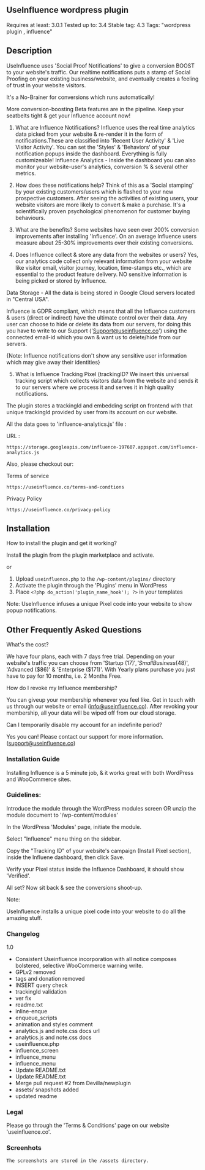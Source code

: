 ## UseInfluence wordpress plugin

Requires at least: 3.0.1
Tested up to: 3.4
Stable tag: 4.3
Tags: "wordpress plugin , influence"


## Description

UseInfluence uses 'Social Proof Notifications' to give a conversion BOOST to your website's traffic. Our realtime notifications puts a stamp of Social Proofing on your existing business/website, and eventually creates a feeling of trust in your website visitors.

It's a No-Brainer for conversions which runs automatically!

More conversion-boosting Beta features are in the pipeline. Keep your seatbelts tight & get your Influence account now!

1. What are Influence Notifications?
Influence uses the real time analytics data picked from your website & re-render it in the form of notifications.These are classified into 'Recent User Activity' & 'Live Visitor Activity'. You can set the 'Styles' & 'Behaviors' of your notification popups inside the dashboard. Everything is fully customizeable!
Influence Analytics - Inside the dashboard you can also monitor your website-user's analytics, conversion % &  several other metrics.

2. How does these notifications help?
Think of this as a 'Social stamping' by your existing customers/users which is flashed to your new prospective customers. After seeing the activities of existing users, your website visitors are more likely to convert & make a purchase. It's a scientifically proven psychological phenomenon for customer buying behaviours.

3. What are the benefits?
Some websites have seen over 200% conversion improvements after installing 'Influence'. 
On an average Influence users measure about 25-30% improvements over their existing conversions.

4. Does Influence collect & store any data from the websites or users?
Yes, our analytics code collect only relevant information from your website like visitor email, visitor journey, location, time-stamps etc., which are essential to the product feature delivery. NO sensitive information is being picked or stored by Influence.

Data Storage - All the data is being stored in Google Cloud servers located in "Central USA".

Influence is GDPR compliant, which means that all the Influence customers & users (direct or indirect) have the ultimate control over their data. Any user can choose to hide or delete its data from our servers, for doing this you have to write to our Support ('Support@useinfluence.co') using the connected email-id which you own & want us to delete/hide from our servers.


{Note: Influence notifications don't show any sensitive user information which may give away their identities}

5. What is Influence Tracking Pixel (trackingID?
We insert this universal tracking script which collects visitors data from the website and sends it to our servers where we process it and serves it in high quality notifications.

The plugin stores a trackingId and embedding script on frontend with that unique trackingId provided by user from its account on our website.

All the data goes to 'influence-analytics.js' file :


URL :

`` https://storage.googleapis.com/influence-197607.appspot.com/influence-analytics.js ``



Also, please checkout our:

Terms of service 

    https://useinfluence.co/terms-and-condtions

Privacy Policy

    https://useinfluence.co/privacy-policy



## Installation

How to install the plugin and get it working?

Install the plugin from the plugin marketplace and activate.

or

1. Upload `useinfluence.php` to the `/wp-content/plugins/` directory
2. Activate the plugin through the 'Plugins' menu in WordPress
3. Place `<?php do_action('plugin_name_hook'); ?>` in your templates

Note:
UseInfluence infuses a unique Pixel code into your website to show popup notifications.

## Other Frequently Asked Questions

What's the cost?

We have four plans, each with 7 days free trial. Depending on your website's traffic you can choose from 'Startup ($17)', 'Small Business ($48)', 'Advanced ($86)' & 'Enterprise ($171)'.
With Yearly plans purchase you just have to pay for 10 months, i.e. 2 Months Free.


 How do I revoke my Influence membership?

You can giveup your membership whenever you feel like. Get in touch with us through our website or email (info@useinfluence.co). After revoking your membership, all your data will be wiped off from our cloud storage.


Can I temporarily disable my account for an indefinite period?

Yes you can! Please contact our support for more information. (support@useinfluence.co)


### Installation Guide

Installing Influence is a 5 minute job, & it works great with both WordPress and WooCommerce sites.


### Guidelines:

Introduce the module through the WordPress modules screen OR unzip the module document to '/wp-content/modules'

In the WordPress 'Modules' page, initiate the module.

Select "Influence" menu thing on the sidebar.

Copy the "Tracking ID" of your website's campaign (Install Pixel section), inside the Influene dashboard, then click Save.

Verify your Pixel status inside the Influence Dashboard, it should show 'Verified'.

All set? Now sit back & see the conversions shoot-up.

Note:

UseInfluence installs a unique pixel code into your website to do all the amazing stuff.

### Changelog

 1.0
* Consistent Useinfluence incorporation with all notice composes bolstered, selective WooCommerce warning write.
* GPLv2 removed
* tags and donation removed
* INSERT query check
* trackingId validation
* ver fix
* readme.txt
* inline-enque
* enqueue_scripts
* animation and styles comment
* analytics.js and note.css docs url
* analytics.js and note.css docs
* useinfluence.php
* influence_screen
* influence_menu
* influence_menu
* Update README.txt
* Update README.txt
* Merge pull request #2 from Devilla/newplugin
* assets/ snapshots added
* updated readme


### Legal

Please go through the 'Terms & Conditions' page on our website 'useinfluence.co'.


### Screenhots

    The screenshots are stored in the /assets directory.
